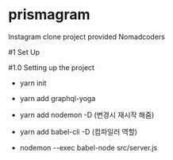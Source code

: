 # prismagram
Instagram clone project provided Nomadcoders

#1 Set Up

#1.0 Setting up the project

* yarn init
* yarn add graphql-yoga
* yarn add nodemon -D (변경시 재시작 해줌)
* yarn add babel-cli -D (컴파일러 역할)

* nodemon --exec babel-node src/server.js
